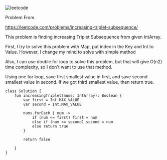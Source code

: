 ![leetcode](https://user-images.githubusercontent.com/77060863/195026985-df61c4ab-3aab-4616-8065-1fe2309d0a0b.PNG)

Problem From.

https://leetcode.com/problems/increasing-triplet-subsequence/

This problem is finding increasing Triplet Subsequence from given IntArray.

First, I try to solve this problem with Map, put index in the Key and Int to Value. However, I change my mind to solve with simple method

Also, I can use double for loop to solve this problem, but that will give O(n2) time complexity, so I don't want to use that method.

Using one for loop, save first smallest value in first, and save second smallest value in second. If we got third smallest value, then return true.

```
class Solution {
    fun increasingTriplet(nums: IntArray): Boolean {
        var first = Int.MAX_VALUE
        var second = Int.MAX_VALUE

        nums.forEach { num ->
            if (num <= first) first = num
            else if (num <= second) second = num
            else return true
        }
        
        return false
        
    }
}
```
